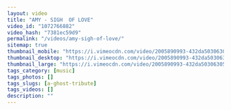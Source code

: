 ```yaml
---
layout: video
title: "AMY - SIGH  OF LOVE"
video_id: "1072766882"
video_hash: "7381ec59d9"
permalink: "/videos/amy-sigh-of-love/"
sitemap: true
thumbnail_mobile: "https://i.vimeocdn.com/video/2005890993-432da50306305d46c6ecac5aa93aa01680921574dffe931606b4ee0ab5fe88dd-d_640x360?&r=pad&region=us"
thumbnail_desktop: "https://i.vimeocdn.com/video/2005890993-432da50306305d46c6ecac5aa93aa01680921574dffe931606b4ee0ab5fe88dd-d_960x540?&r=pad&region=us"
thumbnail_large: "https://i.vimeocdn.com/video/2005890993-432da50306305d46c6ecac5aa93aa01680921574dffe931606b4ee0ab5fe88dd-d_1280x720?&r=pad&region=us"
tags_category: [music]
tags_photos: []
tags_slugs: [a-ghost-tribute]
tags_videos: []
description: ""
---
```


